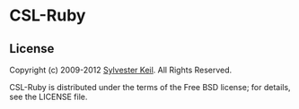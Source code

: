 CSL-Ruby
========


License
-------

Copyright (c) 2009-2012 [Sylvester Keil](http://sylvester.keil.or.at).
All Rights Reserved.

CSL-Ruby is distributed under the terms of the Free BSD license; for details,
see the LICENSE file.